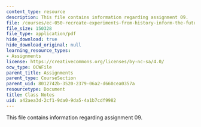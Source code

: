 ```yaml
---
content_type: resource
description: This file contains information regarding assignment 09.
file: /courses/ec-050-recreate-experiments-from-history-inform-the-future-from-the-past-galileo-january-iap-2010/a42aea3d2cf19da09da54a1b7cdf9982_MITEC_050IAP10_assn09.pdf
file_size: 150328
file_type: application/pdf
hide_download: true
hide_download_original: null
learning_resource_types:
- Assignments
license: https://creativecommons.org/licenses/by-nc-sa/4.0/
ocw_type: OCWFile
parent_title: Assignments
parent_type: CourseSection
parent_uid: 8012742b-3520-2379-06a2-d660cea0357a
resourcetype: Document
title: Class Notes
uid: a42aea3d-2cf1-9da0-9da5-4a1b7cdf9982
---
```

This file contains information regarding assignment 09.